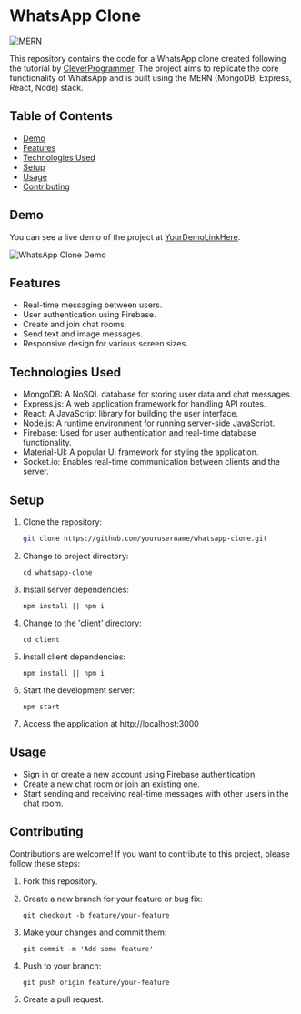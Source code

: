 # WhatsApp Clone

[![MERN](https://img.shields.io/badge/Built%20with-MERN%20Stack-green)](https://www.mongodb.com/mern-stack)

This repository contains the code for a WhatsApp clone created following the tutorial by [CleverProgrammer](https://www.youtube.com/watch?v=gzdQDxzW2Tw&ab_channel=CleverProgrammer). The project aims to replicate the core functionality of WhatsApp and is built using the MERN (MongoDB, Express, React, Node) stack.

## Table of Contents

- [Demo](#demo)
- [Features](#features)
- [Technologies Used](#technologies-used)
- [Setup](#setup)
- [Usage](#usage)
- [Contributing](#contributing)
<!-- - [License](#license) -->

## Demo

You can see a live demo of the project at [YourDemoLinkHere](https://yourdemolink.com).

![WhatsApp Clone Demo](demo.gif)

## Features

- Real-time messaging between users.
- User authentication using Firebase.
- Create and join chat rooms.
- Send text and image messages.
- Responsive design for various screen sizes.

## Technologies Used

- MongoDB: A NoSQL database for storing user data and chat messages.
- Express.js: A web application framework for handling API routes.
- React: A JavaScript library for building the user interface.
- Node.js: A runtime environment for running server-side JavaScript.
- Firebase: Used for user authentication and real-time database functionality.
- Material-UI: A popular UI framework for styling the application.
- Socket.io: Enables real-time communication between clients and the server.

## Setup

1. Clone the repository:

   ```bash
   git clone https://github.com/yourusername/whatsapp-clone.git
   ```

2. Change to project directory:

   ```
   cd whatsapp-clone
   ```

3. Install server dependencies:

   ```
   npm install || npm i
   ```

4. Change to the 'client' directory:

   ```
   cd client
   ```

5. Install client dependencies:

   ```
   npm install || npm i
   ```

6. Start the development server:

   ```
   npm start
   ```

7. Access the application at http://localhost:3000

## Usage

- Sign in or create a new account using Firebase authentication.
- Create a new chat room or join an existing one.
- Start sending and receiving real-time messages with other users in the chat room.

## Contributing

Contributions are welcome! If you want to contribute to this project, please follow these steps:

1. Fork this repository.
2. Create a new branch for your feature or bug fix:

   `git checkout -b feature/your-feature`

3. Make your changes and commit them:

   `git commit -m 'Add some feature'`

4. Push to your branch:

   `git push origin feature/your-feature`

5. Create a pull request.
